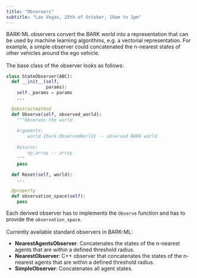 ```yaml
---
title: "Observers"
subtitle: "Las Vegas, 25th of October, 10am to 1pm"
---
```


BARK-ML observers convert the BARK world into a representation that can be used by machine learning algorithms, e.g. a vectorial representation.
For example, a simple observer could concatenated the n-nearest states of other vehicles around the ego vehicle.
<br />
<br />
The base class of the observer looks as follows:
```python
class StateObserver(ABC):
  def __init__(self,
               params):
    self._params = params
    ...

  @abstractmethod
  def Observe(self, observed_world):
    """Observes the world
    
    Arguments:
        world {bark.ObservedWorld} -- observed BARK world
    
    Returns:
        np.array -- array
    """
    pass

  def Reset(self, world):
    ...

  @property
  def observation_space(self):
    pass
```

Each derived observer has to implements the `Observe` function and has to provide the `observation_space`.
<br />
<br />
Currently available standard observers in BARK-ML:
* <b>NearestAgentsObserver</b>: Concatenates the states of the n-nearest agents that are within a defined threshold radius.
* <b>NearestObserver</b>: C++ observer that concatenates the states of the n-nearest agents that are within a defined threshold radius.
* <b>SimpleObserver</b>: Concatenates all agent states.